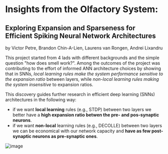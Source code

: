 # Insights from the Olfactory System:
## Exploring Expansion and Sparseness for Efficient Spiking Neural Network Architectures
by Victor Petre, Brandon Chin-A-Lien, Laurens van Rongen, Andrei Lixandru

This project started from 4 lads with different backgrounds and the simple question "how does smell work?". Among the outcomes of the project was contributing to the effort of informed ANN architecture choices by showing that in SNNs, _local learning rules make the system performance sensitive to the expansion ratio_ between layers, while _non-local learning rules making the system insensitive_ to expansion ratios.

This discovery guides further research in efficient deep learning (SNNs) architectures in the following way: 
- if we want **local learning** rules (e.g., STDP) between two layers we better have a **high expansion ratio betwen the pre- and pos-synaptic neurons**.
- if we want **non-local** learning rules (e.g., DECOLLE) between two layers we can be economical with our network capacity and **have as few post-synaptic neurons as pre-synaptic ones**. 


![image](https://github.com/AndreiLix/the-smelly-project/assets/94043928/2a1c7a7e-5474-4769-b365-9843d252f32b)
